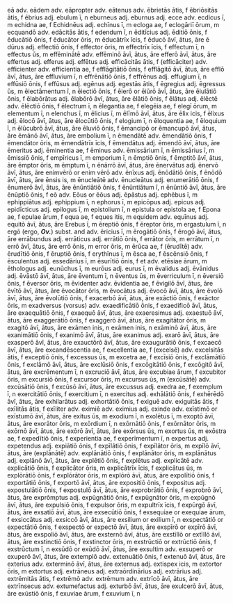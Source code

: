 eā adv.
eādem adv.
eāpropter adv.
eātenus adv.
ēbrietās ātis, f
ēbriōsitās ātis, f
ēbrius adj.
ebulum ī, n
eburneus adj.
eburnus adj.
ecce adv.
ecdicus ī, m
echidna ae, f
Echidnēus adj.
echīnus ī, m
ecloga ae, f
eclogāriī ōrum, m
ecquandō adv.
edācitās ātis, f
edendum ī, n
ēditīcius adj.
ēditiō ōnis, f
ēducātiō ōnis, f
ēducātor ōris, m
ēducātrīx īcis, f
ēducō āvī, ātus, āre
ē  dūrus adj.
effectiō ōnis, f
effector ōris, m
effectrīx īcis, f
effectum ī, n
effectus ūs, m
effēminātē adv.
effēminō āvī, ātus, āre
efferō āvī, ātus, āre
effertus adj.
efferus adj.
effētus adj.
efficācitās ātis, f
(efficāciter) adv.
efficienter adv.
efficientia ae, f
efflāgitātiō ōnis, f
efflāgitō āvī, ātus, āre
efflō āvī, ātus, āre
effluvium ī, n
effrēnātiō ōnis, f
effrēnus adj.
effugium ī, n
effūsiō ōnis, f
effūsus adj.
egēnus adj.
egestās ātis, f
ēgregius adj.
ēgressus ūs, m
ēiectāmentum ī, n
ēiectiō ōnis, f
ēierō or ēiūrō āvī, ātus, āre
ēiulātiō ōnis, f
ēlabōrātus adj.
ēlabōrō āvī, ātus, āre
ēlātiō ōnis, f
ēlātus adj.
ēlēctē adv.
ēlēctiō ōnis, f
ēlectrum ī, n
ēlegantia ae, f
elegēia ae, f
elegī ōrum, m
elementum ī, n
elenchus ī, m
ēlicius ī, m
ēlīmō āvī, ātus, āre
ēlix icis, f
ēlixus adj.
ēlocō āvī, ātus, āre
ēlocūtiō ōnis, f
elogium ī, n
ēloquentia ae, f
ēloquium ī, n
ēlūcubrō āvī, ātus, āre
ēluviō ōnis, f
ēmancipō or ēmancupō āvī, ātus, āre
ēmānō āvī, ātus, āre
embolium ī, n
ēmendātē adv.
ēmendātiō ōnis, f
ēmendātor ōris, m
ēmendātrīx īcis, f
ēmendātus adj.
ēmendō āvī, ātus, āre
ēmeritus adj.
ēminentia ae, f
ēminus adv.
ēmissārium ī, n
ēmissārius ī, m
ēmissiō ōnis, f
empīricus ī, m
emporium ī, n
ēmptiō ōnis, f
ēmptitō āvī, ātus, āre
ēmptor ōris, m
ēmptum ī, n
ēnārrō āvī, ātus, āre
ēnervātus adj.
ēnervō āvī, ātus, āre
enimvērō or enim vērō adv.
ēnīxus adj.
ēnōdātiō ōnis, f
ēnōdō āvī, ātus, āre
ēnsis is, m
ēnucleātē adv.
ēnucleātus adj.
enumerātiō ōnis, f
ēnumerō āvī, ātus, āre
ēnūntiātiō ōnis, f
ēnūntiātum ī, n
ēnūntiō āvī, ātus, āre
ēnūptiō ōnis, f
eō adv.
Eōus or ēōus adj.
ēpāstus adj.
ephēbus ī, m
ephippiātus adj.
ephippium ī, n
ephorus ī, m
epicōpus adj.
epicus adj.
epidīcticus adj.
epilogus ī, m
epistolium ī, n
epistula or epistola ae, f
Epona ae, f
epulae ārum, f
equa ae, f
eques itis, m
equidem adv.
equīnus adj.
equitō āvī, ātus, āre
Erebus ī, m
ēreptiō ōnis, f
ēreptor ōris, m
ergastulum ī, n
ergō (ergo, ***Ov.***) subst. and adv.
ēricius ī, m
ērogātiō ōnis, f
ērogō āvī, ātus, āre
errābundus adj.
errāticus adj.
errātiō ōnis, f
errātor ōris, m
errātum ī, n
errō āvī, ātus, āre
errō ōnis, m
error ōris, m
ērūca ae, f
(ērudītē) adv.
ērudītiō ōnis, f
ēruptiō ōnis, f
erythīnus ī, m
ēsca ae, f
ēscēnsiō ōnis, f
ēsculentus adj.
essedārius ī, m
ēsurītiō ōnis, f
et adv.
etēsiae ārum, m
ēthologus adj.
eunūchus ī, m
eurōus adj.
eurus ī, m
ēvalidus adj.
ēvānidus adj.
ēvāstō āvī, ātus, āre
ēventum ī, n
ēventus ūs, m
ēverriculum ī, n
ēversiō ōnis, f
ēversor ōris, m
ēvidenter adv.
ēvidentia ae, f
ēvigilō āvī, ātus, āre
ēvītō āvī, ātus, āre
ēvocātor ōris, m
ēvocātus adj.
ēvocō āvī, ātus, āre
ēvolō āvī, ātus, āre
ēvolūtiō ōnis, f
exacerbō āvī, ātus, āre
exāctiō ōnis, f
exāctor ōris, m
exadversus (vorsus) adv.
exaedificātiō ōnis, f
exaedificō āvī, ātus, āre
exaequātiō ōnis, f
exaequō āvī, ātus, āre
exaeresimus adj.
exaestuō āvī, ātus, āre
exaggerātiō ōnis, f
exaggerō āvī, ātus, āre
exagitātor ōris, m
exagitō āvī, ātus, āre
exāmen inis, n
exāmen inis, n
exāminō āvī, ātus, āre
exanimātiō ōnis, f
exanimō āvī, ātus, āre
exanimus adj.
exarō āvī, ātus, āre
exasperō āvī, ātus, āre
exauctōrō āvī, ātus, āre
exaugurātiō ōnis, f
excaecō āvī, ātus, āre
excandēscentia ae, f
excellentia ae, f
(excelsē) adv.
excelsitās ātis, f
exceptiō ōnis, f
excessus ūs, m
excetra ae, f
excīsiō ōnis, f
exclāmātiō ōnis, f
exclāmō āvī, ātus, āre
exclūsiō ōnis, f
excōgitātiō ōnis, f
excōgitō āvī, ātus, āre
excrēmentum ī, n
excruciō āvī, ātus, āre
excubiae ārum, f
excubitor ōris, m
excursiō ōnis, f
excursor ōris, m
excursus ūs, m
(excūsātē) adv.
excūsātiō ōnis, f
excūsō āvī, ātus, āre
excussus adj.
exedra ae, f
exemplum ī, n
exercitātiō ōnis, f
exercitium ī, n
exercitus adj.
exhālātiō ōnis, f
exhērēdō āvī, ātus, āre
exhilarātus adj.
exhortātiō ōnis, f
exiguē adv.
exiguitās ātis, f
exīlitās ātis, f
exīliter adv.
eximiē adv.
eximius adj.
exinde adv.
exīstimō or exīstumō āvī, ātus, āre
exitus ūs, m
exodium ī, n
exolētus ī, m
exoptō āvī, ātus, āre
exorātor ōris, m
exōrdium ī, n
exōrnātiō ōnis, f
exōrnātor ōris, m
exōrnō āvī, ātus, āre
exōrō āvī, ātus, āre
exōrsus ūs, m
exortus ūs, m
exōstra ae, f
expedītiō ōnis, f
experientia ae, f
experīmentum ī, n
expertus adj.
expetendus adj.
expiātiō ōnis, f
expīlātiō ōnis, f
expīlātor ōris, m
expīlō āvī, ātus, āre
(explānātē) adv.
explānātiō ōnis, f
explānātor ōris, m
explānātus adj.
explānō āvī, ātus, āre
explētiō ōnis, f
explētus adj.
explicātē adv.
explicātiō ōnis, f
explicātor ōris, m
explicātrīx īcis, f
explicātus ūs, m
explōrātiō ōnis, f
explōrātor ōris, m
explōrō āvī, ātus, āre
expolītiō ōnis, f
exportātiō ōnis, f
exportō āvī, ātus, āre
expositiō ōnis, f
expositus adj.
expostulātiō ōnis, f
expostulō āvī, ātus, āre
exprobrātiō ōnis, f
exprobrō āvī, ātus, āre
exprōmptus adj.
expūgnātiō ōnis, f
expūgnātor ōris, m
expūgnō āvī, ātus, āre
expulsiō ōnis, f
expulsor ōris, m
expultrīx īcis, f
expūrgō āvī, ātus, āre
exsatiō āvī, ātus, āre
exsecūtiō ōnis, f
exsequiae or exequiae ārum, f
exsiccātus adj.
exsiccō āvī, ātus, āre
exsilium or exilium ī, n
exspectātiō or expectātiō ōnis, f
exspectō or expectō āvī, ātus, āre
exspīrō or expīrō āvī, ātus, āre
exspoliō āvī, ātus, āre
exsternō āvī, ātus, āre
exstīllō or extīllō āvī, ātus, āre
exstinctiō ōnis, f
exstinctor ōris, m
exstrūctiō or extrūctiō ōnis, f
exstrūctum ī, n
exsūdō or exūdō āvī, ātus, āre
exsultim adv.
exsuperō or exuperō āvī, ātus, āre
extemplō adv.
extenuātiō ōnis, f
extenuō āvī, ātus, āre
exterius adv.
exterminō āvī, ātus, āre
externus adj.
extispex icis, m
extortor ōris, m
extortus adj.
extrāneus adj.
extraōrdinārius adj.
extrārius adj.
extrēmitās ātis, f
extrēmō adv.
extrēmum adv.
extrīcō āvī, ātus, āre
extrīnsecus adv.
extumefactus adj.
exturbō āvī, ātus, āre
exulcerō āvī, ātus, āre
exūstiō ōnis, f
exuviae ārum, f
exuvium ī, n
